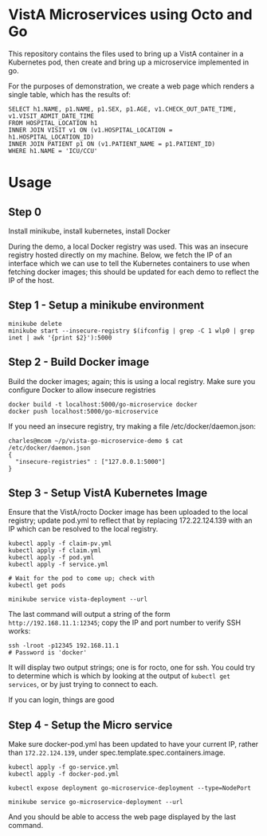 # VistA Microservices using Octo and Go

This repository contains the files used to bring up a VistA container in a Kubernetes pod, then create and bring up a microservice implemented in go.

For the purposes of demonstration, we create a web page which renders a single table, which has the results of:

```
SELECT h1.NAME, p1.NAME, p1.SEX, p1.AGE, v1.CHECK_OUT_DATE_TIME, v1.VISIT_ADMIT_DATE_TIME
FROM HOSPITAL_LOCATION h1
INNER JOIN VISIT v1 ON (v1.HOSPITAL_LOCATION = h1.HOSPITAL_LOCATION_ID)
INNER JOIN PATIENT p1 ON (v1.PATIENT_NAME = p1.PATIENT_ID) 
WHERE h1.NAME = 'ICU/CCU'
```

# Usage

## Step 0

Install minikube, install kubernetes, install Docker

During the demo, a local Docker registry was used. This was an insecure registry hosted directly on my machine.
Below, we fetch the IP of an interface which we can use to tell the Kubernetes containers to use when fetching docker images; this should be updated for each demo to reflect the IP of the host.

## Step 1 - Setup a minikube environment

```
minikube delete
minikube start --insecure-registry $(ifconfig | grep -C 1 wlp0 | grep inet | awk '{print $2}'):5000
```

## Step 2 - Build Docker image

Build the docker images; again; this is using a local registry. Make sure you configure Docker to allow insecure registries

```
docker build -t localhost:5000/go-microservice docker
docker push localhost:5000/go-microservice
```

If you need an insecure registry, try making a file /etc/docker/daemon.json:

```
charles@mcom ~/p/vista-go-microservice-demo $ cat /etc/docker/daemon.json 
{
  "insecure-registries" : ["127.0.0.1:5000"]
}
```

## Step 3 - Setup VistA Kubernetes Image

Ensure that the VistA/rocto Docker image has been uploaded to the local registry; update pod.yml to reflect that by replacing 172.22.124.139 with an IP which can be resolved to the local registry.

```
kubectl apply -f claim-pv.yml
kubectl apply -f claim.yml
kubectl apply -f pod.yml
kubectl apply -f service.yml

# Wait for the pod to come up; check with
kubectl get pods

minikube service vista-deployment --url
```

The last command will output a string of the form ``http://192.168.11.1:12345``; copy the IP and port number to verify SSH works:

```
ssh -lroot -p12345 192.168.11.1
# Password is 'docker'
```

It will display two output strings; one is for rocto, one for ssh. You could try to determine which is which by looking at the output of `kubectl get services`, or by just trying to connect to each.

If you can login, things are good

## Step 4 - Setup the Micro service

Make sure docker-pod.yml has been updated to have your current IP, rather than `172.22.124.139`, under spec.template.spec.containers.image.

```
kubectl apply -f go-service.yml
kubectl apply -f docker-pod.yml

kubectl expose deployment go-microservice-deployment --type=NodePort

minikube service go-microservice-deployment --url
```

And you should be able to access the web page displayed by the last command.
